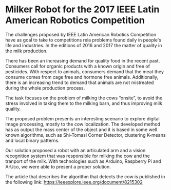 # Milker Robot for the 2017 IEEE Latin American Robotics Competition

The challenges proposed by IEEE Latin American Robotics Competition have as goal to take to competitions rela problems found daily in people's life and industries. In the editions of 2016 and 2017 the matter of quality in the milk production.

There has been an increasing demand for quality food in the recent past. Consumers call for organic products with a known origin and free of pesticides. With respect to animals, consumers demand that the meat they consume comes from cage free and hormone free animals. Additionally, there is an increasing trend to demand that animals are not mistreated during the whole production process.

The task focuses on the problem of milking the cows “on­site”, to avoid the stress involved in taking them to the milking barn, and thus improving milk quality.

The proposed problem presents an interesting scenario to explore digital image processing, mostly to the cow localization. The developed method has as output the mass center of the object and it is based in some well known algorithms, such as Shi-Tomasi Corner Detector, clustering K-means and local binary patterns.

Our solution proposed a robot with an articulated arm and a vision recognition system that was responsible for milking the cow and the tranport of the milk. With technologies such as Arduino, Raspberry Pi and ArUco, we were able to present a proper solution.

The article that describes the algorithm that detects the cow is published in the following link: https://ieeexplore.ieee.org/document/8215302
